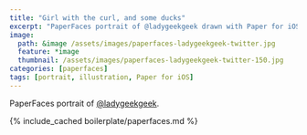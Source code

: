```yaml
---
title: "Girl with the curl, and some ducks"
excerpt: "PaperFaces portrait of @ladygeekgeek drawn with Paper for iOS on an iPad."
image: 
  path: &image /assets/images/paperfaces-ladygeekgeek-twitter.jpg 
  feature: *image
  thumbnail: /assets/images/paperfaces-ladygeekgeek-twitter-150.jpg
categories: [paperfaces]
tags: [portrait, illustration, Paper for iOS]
---
```


PaperFaces portrait of [@ladygeekgeek](https://twitter.com/ladygeekgeek).

{% include_cached boilerplate/paperfaces.md %}
